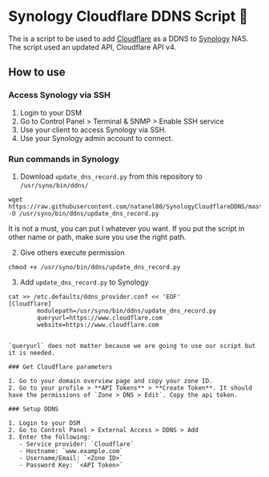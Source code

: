 # Synology Cloudflare DDNS Script 📜

The is a script to be used to add [Cloudflare](https://www.cloudflare.com/) as a DDNS to [Synology](https://www.synology.com/) NAS. The script used an updated API, Cloudflare API v4.

## How to use

### Access Synology via SSH

1. Login to your DSM
2. Go to Control Panel > Terminal & SNMP > Enable SSH service
3. Use your client to access Synology via SSH.
4. Use your Synology admin account to connect.

### Run commands in Synology

1. Download `update_dns_record.py` from this repository to `/usr/syno/bin/ddns/`

```
wget https://raw.githubusercontent.com/natanel80/SynologyCloudflareDDNS/master/update_dns_record.py -O /usr/syno/bin/ddns/update_dns_record.py
```

It is not a must, you can put I whatever you want. If you put the script in other name or path, make sure you use the right path.

2. Give others execute permission

```
chmod +x /usr/syno/bin/ddns/update_dns_record.py
```

3. Add `update_dns_record.py` to Synology

```
cat >> /etc.defaults/ddns_provider.conf << 'EOF'
[Cloudflare]
        modulepath=/usr/syno/bin/ddns/update_dns_record.py
        queryurl=https://www.cloudflare.com
        website=https://www.cloudflare.com


`queryurl` does not matter because we are going to use our script but it is needed.

### Get Cloudflare parameters

1. Go to your domain overview page and copy your zone ID.
2. Go to your profile > **API Tokens** > **Create Token**. It should have the permissions of `Zone > DNS > Edit`. Copy the api token.

### Setup DDNS

1. Login to your DSM
2. Go to Control Panel > External Access > DDNS > Add
3. Enter the following:
   - Service provider: `Cloudflare`
   - Hostname: `www.example.com`
   - Username/Email: `<Zone ID>`
   - Password Key: `<API Token>`
